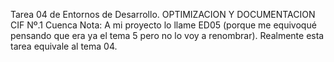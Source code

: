 Tarea 04 de Entornos de Desarrollo.
OPTIMIZACION Y DOCUMENTACION
CIF Nº.1 Cuenca
Nota: A mi proyecto lo llame ED05 (porque me equivoqué pensando que era ya el tema 5 pero no lo voy a renombrar). Realmente esta tarea equivale al tema 04.
